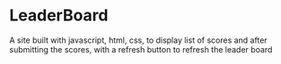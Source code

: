 # LeaderBoard
A site built with javascript, html, css, to display list of scores and after submitting the scores, with a refresh button to refresh the leader board

